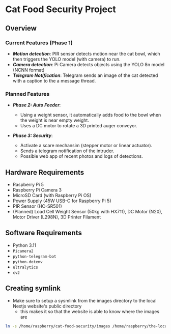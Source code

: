 # Cat Food Security Project

## Overview

### Current Features (Phase 1)
- ***Motion detection***: PIR sensor detects motion near the cat bowl, which then triggers the YOLO model (with camera) to run.
- ***Camera detection***: Pi Camera detects objects using the YOLO 8n model (NCNN format)
- ***Telegram Notification***: Telegram sends an image of the cat detected with a caption to the a message thread.

### Planned Features
- ***Phase 2: Auto Feeder***:
    - Using a weight sensor, it automatically adds food to the bowl when the weight is near empty weight.
    - Uses a DC motor to rotate a 3D printed auger conveyor. 

- ***Phase 3: Security***: 
    - Activate a scare mechansim (stepper motor or linear actuator).
    - Sends a telegram notification of the intruder.
    - Possible web app of recent photos and logs of detections.

## Hardware Requirements
- Raspberry Pi 5
- Raspberry Pi Camera 3
- MicroSD Card (with Raspberry Pi OS)
- Power Supply (45W USB-C for Raspberry Pi 5)
- PIR Sensor (HC-SR501)
- (Planned) Load Cell Weight Sensor (50kg with HX711), DC Motor (N20), Motor Driver (L298N), 3D Printer Filament 

## Software Requirements
- Python 3.11
- `Picamera2`
- `python-telegram-bot`
- `python-dotenv`
- `ultralytics`
- `cv2`

## Creating symlink
- Make sure to setup a sysmlink from the images directory to the local Nextjs website's public directory
    - this makes it so that the website is able to know where the images are
```bash
ln -s /home/raspberry/cat-food-security/images /home/raspberry/the-local-nextjs-website/public/images
```

